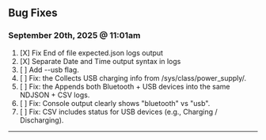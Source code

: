 ## Bug Fixes

### September 20th, 2025 @ 11:01am

1. [X] Fix End of file expected.json logs output
2. [X] Separate Date and Time output syntax in logs
3. [ ] Add --usb flag. 
4. [ ] Fix: the Collects USB charging info from /sys/class/power_supply/.
5. [ ] Fix: the Appends both Bluetooth + USB devices into the same NDJSON + CSV logs.
6. [ ] Fix: Console output clearly shows "bluetooth" vs "usb".
7. [ ] Fix: CSV includes status for USB devices (e.g., Charging / Discharging).


---

